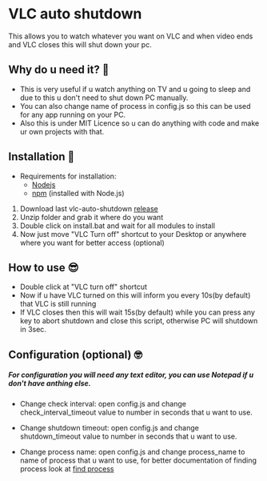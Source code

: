 # VLC auto shutdown

This allows you to watch whatever you want on VLC and when video ends and VLC closes this will shut down your pc.

## Why do u need it? 🤔

- This is very useful if u watch anything on TV and u going to sleep and due to this u don't need to shut down PC manually.
- You can also change name of process in config.js so this can be used for any app running on your PC.
- Also this is under MIT Licence so u can do anything with code and make ur own projects with that.


## Installation 🚀

- Requirements for installation:
  - [Nodejs](https://nodejs.org/)
  - [npm](https://www.npmjs.com/get-npm) (installed with Node.js)

1. Download last vlc-auto-shutdown [release](https://github.com/JakubSladek/vlc-auto-shutdown/releases)
2. Unzip folder and grab it where do you want
3. Double click on install.bat and wait for all modules to install
4. Now just move "VLC Turn off" shortcut to your Desktop or anywhere where you want for better access (optional)


## How to use 😎

- Double click at "VLC turn off" shortcut
- Now if u have VLC turned on this will inform you every 10s(by default) that VLC is still running
- If VLC closes then this will wait 15s(by default) while you can press any key to abort shutdown and close this script, otherwise PC will shutdown in 3sec.


## Configuration (optional) 🤓

##### For configuration you will need any text editor, you can use Notepad if u don't have anthing else.

- Change check interval: open config.js and change check_interval_timeout value to number in seconds that u want to use.

- Change shutdown timeout: open config.js and change shutdown_timeout value to number in seconds that u want to use.

- Change process name: open config.js and change process_name to name of process that u want to use, for better documentation of finding process look at [find process](https://github.com/yibn2008/find-process)
